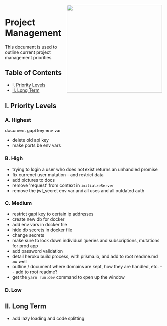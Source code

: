 <img align="right" width="306" height="282" src="https://github.com/jimmy-e/mybord-server/blob/master/etc/assets/projectManagement.jpg">

# Project Management

This document is used to outline current project management priorities.

## Table of Contents

* [I. Priority Levels](#i-priority-levels)   
* [II. Long Term](#ii-long-term)   

## I. Priority Levels

### A. Highest

document gapi key env var
* delete old api key
* make ports be env vars

### B. High

* trying to login a user who does not exist returns an unhandled promise
* fix currenet user mutation - and restrict data
* add pictures to docs
* remove 'request' from context in `initialzeServer`
* remove the jwt_secret env var and all uses and all outdated auth

### C. Medium

* restrict gapi key to certain ip addresses
* create new db for docker
* add env vars in docker file
* hide db secrets in docker file
* change secrets
* make sure to lock down individual queries and subscriptions, mutations for prod app
* add password validation
* detail heroku build process, with prisma.io, and add to root readme.md as well
* outline / document where domains are kept, how they are handled, etc. -- add to root readme?
* get the `yarn run:dev` command to open up the window

### D. Low

## II. Long Term  

* add lazy loading and code splitting
